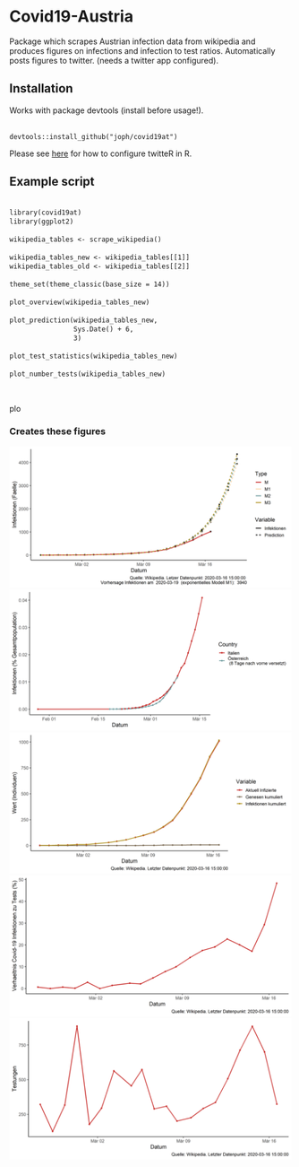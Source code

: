 # Covid19-Austria

Package which scrapes Austrian infection data from wikipedia and produces figures on infections and infection to test ratios.
Automatically posts figures to twitter. (needs a twitter app configured).

## Installation
Works with package devtools (install before usage!).
<pre><code>
devtools::install_github("joph/covid19at")
</code></pre>

Please see [here](https://www.r-bloggers.com/send-tweets-from-r-a-very-short-walkthrough/) for how to configure twitteR in R.

## Example script
<pre><code>
library(covid19at)
library(ggplot2)

wikipedia_tables <- scrape_wikipedia()

wikipedia_tables_new <- wikipedia_tables[[1]]
wikipedia_tables_old <- wikipedia_tables[[2]]

theme_set(theme_classic(base_size = 14))

plot_overview(wikipedia_tables_new)

plot_prediction(wikipedia_tables_new,
                Sys.Date() + 6,
                3)

plot_test_statistics(wikipedia_tables_new)

plot_number_tests(wikipedia_tables_new)


</code></pre>

plo


### Creates these figures
<img src = "figures/covid19_predictions.png" width="600">
<img src = "figures/vergleich_at_it.png" width="600">
<img src = "figures/covid19_infektionen.png" width="600">
<img src = "figures/covid19_testungen.png" width="600">
<img src = "figures/covid19_testungen_absolut.png" width="600">

